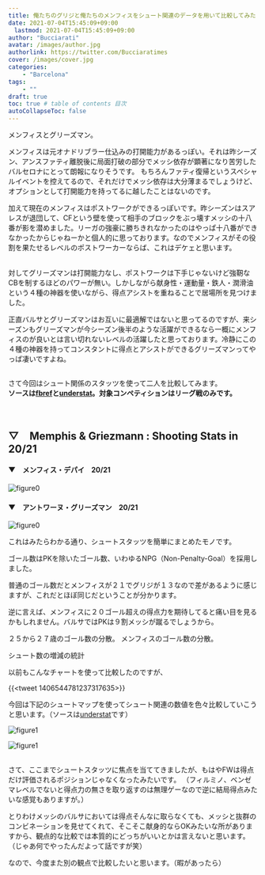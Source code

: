 ```yaml
---
title: 俺たちのグリジと俺たちのメンフィスをシュート関連のデータを用いて比較してみた
date: 2021-07-04T15:45:09+09:00
　lastmod: 2021-07-04T15:45:09+09:00
author: "Bucciarati"
avatar: /images/author.jpg
authorlink: https://twitter.com/Bucciaratimes
cover: /images/cover.jpg
categories:
    - "Barcelona"
tags: 
    - ""
draft: true
toc: true # table of contents 目次
autoCollapseToc: false
---
```


メンフィスとグリーズマン。

メンフィスは元オナドリブラー仕込みの打開能力があるっぽい。それは昨シーズン、アンスファティ離脱後に局面打破の部分でメッシ依存が顕著になり苦労したバルセロナにとって朗報になりそうです。
もちろんファティ復帰というスペシャルイベントを控えてるので、それだけでメッシ依存は大分薄まるでしょうけど、オプションとして打開能力を持ってるに越したことはないのです。

加えて現在のメンフィスはポストワークができるっぽいです。昨シーズンはスアレスが退団して、CFという壁を使って相手のブロックをぶっ壊すメッシの十八番が影を潜めました。リーガの強豪に勝ちきれなかったのはやっぱ十八番ができなかったからじゃねーかと個人的に思っております。なのでメンフィスがその役割を果たせるレベルのポストワーカーならば、これはデケェと思います。

<br>対してグリーズマンは打開能力なし、ポストワークは下手じゃないけど強靭なCBを制するほどのパワーが無い。しかしながら献身性・運動量・鉄人・潤滑油という４種の神器を使いながら、得点アシストを重ねることで居場所を見つけました。

正直バルサとグリーズマンはお互いに最適解ではないと思ってるのですが、来シーズンもグリーズマンが今シーズン後半のような活躍ができるなら一概にメンフィスのが良いとは言い切れないレベルの活躍したと思っております。冷静にこの４種の神器を持ってコンスタントに得点とアシストができるグリーズマンってやっぱ凄いですよね。

## 

さて今回はシュート関係のスタッツを使って二人を比較してみます。<br>
**ソースは[fbref](https://fbref.com/en/)と[understat](https://understat.com/)。対象コンペティションはリーグ戦のみです。**

<br>

## ▽　Memphis & Griezmann  :  Shooting Stats in 20/21

#### ▼　メンフィス・デパイ　20/21 

![figure0](/images/report/memphisTable.png) 



#### ▼　アントワーヌ・グリーズマン　20/21 

![figure0](/images/report/griezmannTable.png) 

これはみたらわかる通り、シュートスタッツを簡単にまとめたモノです。

ゴール数はPKを除いたゴール数、いわゆるNPG（Non-Penalty-Goal）を採用しました。

普通のゴール数だとメンフィスが２１でグリジが１３なので差があるように感じますが、これだとほぼ同じだということが分かります。

逆に言えば、メンフィスに２０ゴール超えの得点力を期待してると痛い目を見るかもしれません。バルサではPKは９割メッシが蹴るでしょうから。

２５から２７歳のゴール数の分散。
メンフィスのゴール数の分散。


シュート数の増減の統計




以前もこんなチャートを使って比較したのですが、

{{<tweet 1406544781237317635>}}

今回は下記のシュートマップを使ってシュート関連の数値を色々比較していこうと思います。（ソースは[understat](https://understat.com/)です）

![figure1](/images/report/memphis01.png) 




![figure1](/images/report/griezmann01.png) 




##

さて、ここまでシュートスタッツに焦点を当ててきましたが、もはやFWは得点だけ評価されるポジションじゃなくなったみたいです。
（フィルミノ、ベンゼマレベルでないと得点力の無さを取り返すのは無理ゲーなので逆に結局得点みたいな感覚もありますが。）

とりわけメッシのバルサにおいては得点そんなに取らなくても、メッシと抜群のコンビネーションを見せてくれて、そこそこ献身的ならOKみたいな所がありますから、観点的な比較では本質的にどっちがいいとかは言えないと思います。（じゃあ何でやったんだよって話ですが笑）

なので、今度また別の観点で比較したいと思います。（暇があったら）


















<!-- [紹介文]({{< ref "/posts/intro/maroni_intro.md" >}})  
<div class="iframely-embed"><div class="iframely-responsive" style="padding-bottom: 54.0625%; padding-top: 120px;"><a href="https://bucciaratimes.info/posts/view/trinc%C3%A3o_view/" data-iframely-url="//cdn.iframe.ly/Yx7gQuc"></a></div></div>
<div class="iframely-embed"><div class="iframely-responsive" style="height: 140px; padding-bottom: 0;"><a href="https://bucciaratimes.info/posts/view/trinc%C3%A3o_view/" data-iframely-url="//cdn.iframe.ly/Yx7gQuc?card=small"></a></div></div>
<div class="iframely-embed"><div class="iframely-responsive" style="height: 140px; padding-bottom: 0;"><a href="https://bucciaratimes.info/posts/view/trinc%C3%A3o_view/" data-iframely-url="//cdn.iframe.ly/Yx7gQuc?card=small"></a></div></div> -->

<script async src="//cdn.iframe.ly/embed.js" charset="utf-8"></script>







